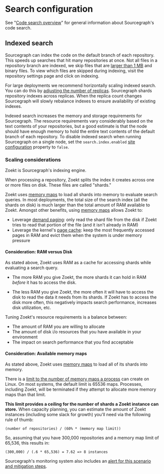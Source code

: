 # Search configuration

See "[Code search overview](../code_search/index.md)" for general information about Sourcegraph's code search.

## Indexed search

Sourcegraph can index the code on the default branch of each repository. This speeds up searches that hit many repositories at once. Not all files in a repository branch are indexed, we skip files that are [larger than 1 MB](../code_search/explanations/search_details.md) and binary files. To view which files are skipped during indexing, visit the repository settings page and click on indexing.

For large deployments we recommend horizontally scaling indexed search. You can do this by [adjusting the number of replicas](https://github.com/sourcegraph/deploy-sourcegraph/blob/master/docs/configure.md#configure-indexed-search-replica-count). Sourcegraph shards repository indexes across replicas. When the replica count changes Sourcegraph will slowly rebalance indexes to ensure availability of existing indexes.

Indexed search increases the memory and storage requirements for Sourcegraph. The resource requirements vary considerably based on the text contents of your repositories, but a good estimate is that the node should have enough memory to hold the entire text contents of the default branch of each repository. To disable indexed search when running Sourcegraph on a single node, set the `search.index.enabled` [site configuration](config/site_config.md) property to `false`.

### Scaling considerations

Zoekt is Sourcegraph's indexing engine.

When processing a repository, Zoekt splits the index it creates across
one or more files on disk. These files are called "shards."

Zoekt uses [memory maps](https://en.wikipedia.org/wiki/Memory-mapped_file) to load all shards into memory to evaluate search queries. In most deployments, the total size of the search index (all the shards on disk) is much larger than the total amount of RAM available to Zoekt. Amongst other benefits, using [memory maps](https://en.wikipedia.org/wiki/Memory-mapped_file) allows Zoekt to:

- Leverage [demand paging](https://en.wikipedia.org/wiki/Demand_paging): only read the shard file from the disk if Zoekt tries to read that portion of the file (and it isn't already in RAM)
- Leverage the kernel's [page cache](https://en.wikipedia.org/wiki/Page_cache): keep the most frequently accessed pages in RAM and evict them when the system is under memory pressure

#### Consideration: RAM versus Disk

As stated above, Zoekt uses RAM as a cache for accessing shards while
evaluating a search query.

- The more RAM you give Zoekt, the more shards it can hold in RAM *before* it has to access the disk.

- The less RAM you give Zoekt, the more often it will have to access the disk to read the data it needs from its shards. If Zoekt has to access the disk more often, this negatively impacts search performance, increases disk utilization, etc.

Tuning Zoekt's resource requirements is a balance between:

- The amount of RAM you are willing to allocate
- The amount of disk i/o resources that you have available in your environment
- The impact on search performance that you find acceptable

#### Consideration: Available memory maps

As stated above, Zoekt uses [memory maps](https://en.wikipedia.org/wiki/Memory-mapped_file) to load all of its shards into memory.

There is a [limit to the number of memory maps a process](https://www.kernel.org/doc/Documentation/sysctl/vm.txt) can create on Linux. On most systems, the default limit is 65536 maps. Processes, including Zoekt, will be terminated if they attempt to allocate more memory maps than that limit.

**This limit provides a ceiling for the number of shards a Zoekt instance can store.** When capacity planning, you can estimate the
amount of Zoekt instances (including some slack for growth) you'll need via the following rule of thumb:

```text
(number of repositories) / (60% * (memory map limit))
```

So, assuming that you have 300,000 repositories and a memory map limit of 65,536, this results in:

```text
(300,000) / (.6 * 65,536) = 7.62 => 8 instances
```

Sourcegraph's monitoring system also includes an [alert for this
scenario and mitigation steps](https://docs.sourcegraph.com/admin/observability/alerts#zoekt-memory-map-areas-percentage-used).
